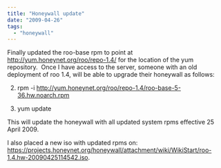 ```yaml
---
title: "Honeywall update"
date: "2009-04-26"
tags: 
  - "honeywall"
---
```


Finally updated the roo-base rpm to point at http://yum.honeynet.org/roo/repo-1.4/ for the location of the yum repository.  Once I have access to the server, someone with an old deployment of roo 1.4, will be able to upgrade their honeywall as follows:

  

  
2. rpm -i http://yum.honeynet.org/roo/repo-1.4/roo-base-5-36.hw.noarch.rpm
  
4. yum update
  

  

This will update the honeywall with all updated system rpms effective 25 April 2009.

  

  

I also placed a new iso with updated rpms on: https://projects.honeynet.org/honeywall/attachment/wiki/WikiStart/roo-1.4.hw-20090425114542.iso.
